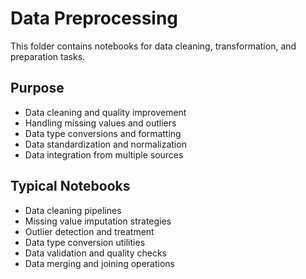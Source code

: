 # Data Preprocessing

This folder contains notebooks for data cleaning, transformation, and preparation tasks.

## Purpose
- Data cleaning and quality improvement
- Handling missing values and outliers
- Data type conversions and formatting
- Data standardization and normalization
- Data integration from multiple sources

## Typical Notebooks
- Data cleaning pipelines
- Missing value imputation strategies
- Outlier detection and treatment
- Data type conversion utilities
- Data validation and quality checks
- Data merging and joining operations
